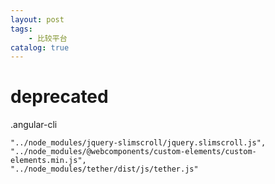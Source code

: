 ```yaml
---
layout: post
tags: 
    - 比较平台
catalog: true
---
```



# deprecated

.angular-cli
```
"../node_modules/jquery-slimscroll/jquery.slimscroll.js",
"../node_modules/@webcomponents/custom-elements/custom-elements.min.js",
"../node_modules/tether/dist/js/tether.js"
```